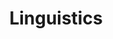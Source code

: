 ---
types: "word"

title: "Linguistics"

categories: ['']

tags: ['Linguistics']

arabic: ['اللسانيات', 'اللغويات']

publishers: ['خوارزميات الذكاء الاصطناعي في تحليل النص العربي']

types: "word"

slug: ""
---
